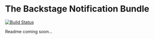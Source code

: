 # The Backstage Notification Bundle

[![Build Status](https://travis-ci.org/bkstg/notification-bundle.svg?branch=master)](https://travis-ci.org/bkstg/notification-bundle)

Readme coming soon...
